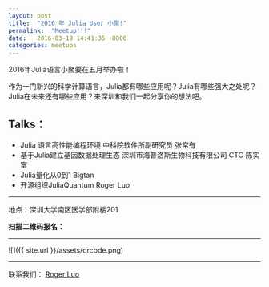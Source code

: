 ```yaml
---
layout: post
title:  "2016 年 Julia User 小聚!"
permalink:  "Meetup!!!"
date:   2016-03-19 14:41:35 +0800
categories: meetups
---
```


2016年Julia语言小聚要在五月举办啦！

作为一门新兴的科学计算语言，Julia都有哪些应用呢？Julia有哪些强大之处呢？Julia在未来还有哪些应用？来深圳和我们一起分享你的想法吧。

Talks：
---
- Julia 语言高性能编程环境    中科院软件所副研究员   张常有
- 基于Julia建立基因数据处理生态       深圳市海普洛斯生物科技有限公司 CTO   陈实富
- Julia量化从0到1 Bigtan
- 开源组织JuliaQuantum Roger Luo


---


地点：深圳大学南区医学部附楼201

**扫描二维码报名：**

---
![]({{ site.url }}/assets/qrcode.png)

---

联系我们：
[Roger Luo](mailto:hiroger@qq.com)